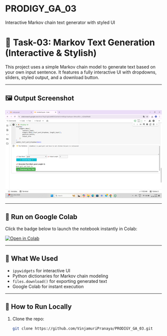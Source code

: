 # PRODIGY_GA_03
Interactive Markov chain text generator with styled UI
# 🧠 Task-03: Markov Text Generation (Interactive & Stylish)

This project uses a simple Markov chain model to generate text based on your own input sentence. It features a fully interactive UI with dropdowns, sliders, styled output, and a download button.

---

## 🖼️ Output Screenshot

![Markov Output Preview](preview.png)

---

## 🚀 Run on Google Colab

Click the badge below to launch the notebook instantly in Colab:

[![Open in Colab](https://colab.research.google.com/assets/colab-badge.svg)](https://colab.research.google.com/github/VinjamuriPranaya/PRODIGY_GA_03/blob/main/markov_text_generator.ipynb)


---

## 🧪 What We Used

- `ipywidgets` for interactive UI
- Python dictionaries for Markov chain modeling
- `files.download()` for exporting generated text
- Google Colab for instant execution

---

## 📄 How to Run Locally

1. Clone the repo:
   ```bash
   git clone https://github.com/VinjamuriPranaya/PRODIGY_GA_03.git
